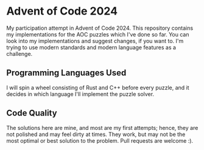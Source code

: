 # Advent of Code 2024

My participation attempt in Advent of Code 2024. This repository contains my implementations for the AOC puzzles which I've done so far. You can look into my implementations and suggest changes, if you want to. I'm trying to use modern standards and modern language features as a challenge.

## Programming Languages Used

I will spin a wheel consisting of Rust and C++ before every puzzle, and it decides in which language I'll implement the puzzle solver.

## Code Quality

The solutions here are mine, and most are my first attempts; hence, they are not polished and may feel dirty at times. They work, but may not be the most optimal or best solution to the problem. Pull requests are welcome :).
